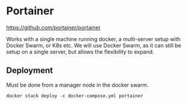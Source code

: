 # Portainer

https://github.com/portainer/portainer

Works with a single machine running docker, a multi-server setup with Docker Swarm, or K8s etc. We will use Docker Swarm, as it can still be setup on a single server, but allows the flexibility to expand.

## Deployment

Must be done from a manager node in the docker swarm.

`docker stack deploy -c docker-compose.yml portainer`
